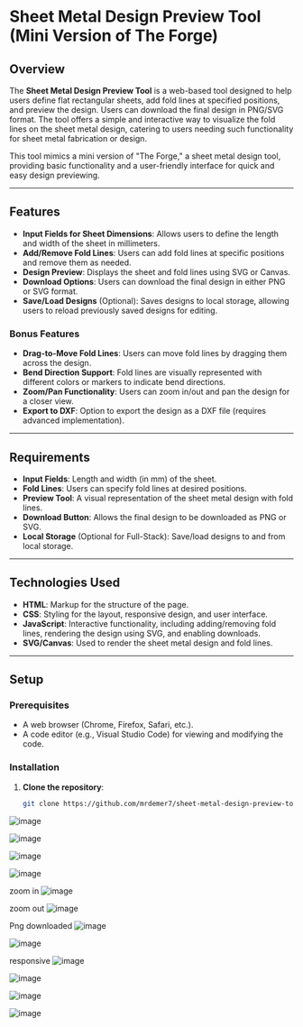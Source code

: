 # Sheet Metal Design Preview Tool (Mini Version of The Forge)

## Overview
The **Sheet Metal Design Preview Tool** is a web-based tool designed to help users define flat rectangular sheets, add fold lines at specified positions, and preview the design. Users can download the final design in PNG/SVG format. The tool offers a simple and interactive way to visualize the fold lines on the sheet metal design, catering to users needing such functionality for sheet metal fabrication or design.

This tool mimics a mini version of "The Forge," a sheet metal design tool, providing basic functionality and a user-friendly interface for quick and easy design previewing.

---

## Features

- **Input Fields for Sheet Dimensions**: Allows users to define the length and width of the sheet in millimeters.
- **Add/Remove Fold Lines**: Users can add fold lines at specific positions and remove them as needed.
- **Design Preview**: Displays the sheet and fold lines using SVG or Canvas.
- **Download Options**: Users can download the final design in either PNG or SVG format.
- **Save/Load Designs** (Optional): Saves designs to local storage, allowing users to reload previously saved designs for editing.

### Bonus Features
- **Drag-to-Move Fold Lines**: Users can move fold lines by dragging them across the design.
- **Bend Direction Support**: Fold lines are visually represented with different colors or markers to indicate bend directions.
- **Zoom/Pan Functionality**: Users can zoom in/out and pan the design for a closer view.
- **Export to DXF**: Option to export the design as a DXF file (requires advanced implementation).

---

## Requirements

- **Input Fields**: Length and width (in mm) of the sheet.
- **Fold Lines**: Users can specify fold lines at desired positions.
- **Preview Tool**: A visual representation of the sheet metal design with fold lines.
- **Download Button**: Allows the final design to be downloaded as PNG or SVG.
- **Local Storage** (Optional for Full-Stack): Save/load designs to and from local storage.

---

## Technologies Used

- **HTML**: Markup for the structure of the page.
- **CSS**: Styling for the layout, responsive design, and user interface.
- **JavaScript**: Interactive functionality, including adding/removing fold lines, rendering the design using SVG, and enabling downloads.
- **SVG/Canvas**: Used to render the sheet metal design and fold lines.

---

## Setup

### Prerequisites
- A web browser (Chrome, Firefox, Safari, etc.).
- A code editor (e.g., Visual Studio Code) for viewing and modifying the code.

### Installation
1. **Clone the repository**:
   ```bash
   git clone https://github.com/mrdemer7/sheet-metal-design-preview-tool.git

![image](https://github.com/user-attachments/assets/f3eca202-fcdb-486a-94e8-16314a4b38b0)

![image](https://github.com/user-attachments/assets/ec3538ec-92d2-473a-b717-a4813e5169e1)

![image](https://github.com/user-attachments/assets/79b9041d-0400-4a45-9005-31e15067d698)

![image](https://github.com/user-attachments/assets/8c683377-325d-4df7-8a1a-467f1135947f)

zoom in 
![image](https://github.com/user-attachments/assets/0183e72c-d5a8-4dae-8aba-08a2dba9704e)

zoom out 
![image](https://github.com/user-attachments/assets/6c97bdcb-c8b0-4f44-8f1d-f2c052b2030a)

Png downloaded
![image](https://github.com/user-attachments/assets/27f806ec-8ccb-4a5a-8999-38951d680899)

![image](https://github.com/user-attachments/assets/5dc51a40-4eea-4aee-a3eb-bc7f71d79076)

responsive
![image](https://github.com/user-attachments/assets/621be27b-dd75-445d-9fa3-dac7fdc2b696)

![image](https://github.com/user-attachments/assets/a32db734-76ea-4e06-8734-f40c11e724fb)

![image](https://github.com/user-attachments/assets/ef754b37-4adc-4fc4-ab53-103328a2283e)

![image](https://github.com/user-attachments/assets/4acd6b18-43af-475a-b9a8-5aeaba98f031)








